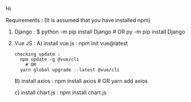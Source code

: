 Hi

Requirements :
(It is assumed that you have installed npm)

1) Django :
    $ python -m pip install Django
       # OR
    py -m pip install Django

2) Vue JS :
    A) install vue.js :
         npm init vue@latest

       checking update :
         npm update -g @vue/cli
           # OR
         yarn global upgrade --latest @vue/cli

     B) install axios :
         npm install axios
          # OR
         yarn add axios
          
     c) install chart.js :
          npm install chart.js
